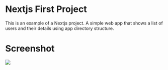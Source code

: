# Nextjs First Project

This is an example of a Nextjs project. A simple web app that shows a list of users and their details using app directory structure.

# Screenshot
![](screenshot.png)
